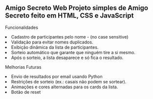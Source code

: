 Amigo Secreto Web
Projeto simples de Amigo Secreto feito em HTML, CSS e JavaScript
---

Funcionalidades

<li>Cadastro de participantes pelo nome - (no case sensitive)

<li>Validação para evitar nomes duplicados.

<li>Exibição dinâmica da lista de participantes.

<li>Sorteio automático que garante que ninguém tire a si mesmo.

<li>Após o sorteio, a lista desaparece e só fica o resultado.

  <br>

Melhorias Futuras

<li>Envio de resultados por email usando Python 
<li>Restrições de sorteio (ex.: casais não podem se sortear).
<li>Animações e cores alternadas para os cards da lista.
<li>Botão de reset</li>
